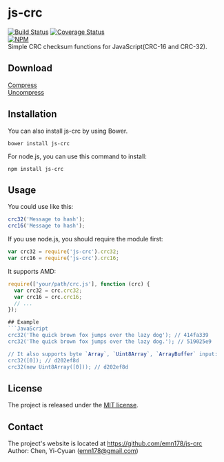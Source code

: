 # js-crc
[![Build Status](https://travis-ci.org/emn178/js-crc.svg?branch=master)](https://travis-ci.org/emn178/js-crc)
[![Coverage Status](https://coveralls.io/repos/emn178/js-crc/badge.svg?branch=master)](https://coveralls.io/r/emn178/js-crc?branch=master)  
[![NPM](https://nodei.co/npm/js-crc.png?stars&downloads)](https://nodei.co/npm/js-crc/)  
Simple CRC checksum functions for JavaScript(CRC-16 and CRC-32).

## Download
[Compress](https://raw.github.com/emn178/js-crc/master/build/crc.min.js)  
[Uncompress](https://raw.github.com/emn178/js-crc/master/src/crc.js)

## Installation
You can also install js-crc by using Bower.

    bower install js-crc

For node.js, you can use this command to install:

    npm install js-crc

## Usage
You could use like this:
```JavaScript
crc32('Message to hash');
crc16('Message to hash');
```
If you use node.js, you should require the module first:
```JavaScript
var crc32 = require('js-crc').crc32;
var crc16 = require('js-crc').crc16;
```
It supports AMD:
```JavaScript
require(['your/path/crc.js'], function (crc) {
  var crc32 = crc.crc32;
  var crc16 = crc.crc16;
  // ...
});

## Example
```JavaScript
crc32('The quick brown fox jumps over the lazy dog'); // 414fa339
crc32('The quick brown fox jumps over the lazy dog.'); // 519025e9

// It also supports byte `Array`, `Uint8Array`, `ArrayBuffer` input:
crc32([0]); // d202ef8d
crc32(new Uint8Array([0])); // d202ef8d
```

## License
The project is released under the [MIT license](http://www.opensource.org/licenses/MIT).

## Contact
The project's website is located at https://github.com/emn178/js-crc  
Author: Chen, Yi-Cyuan (emn178@gmail.com)
